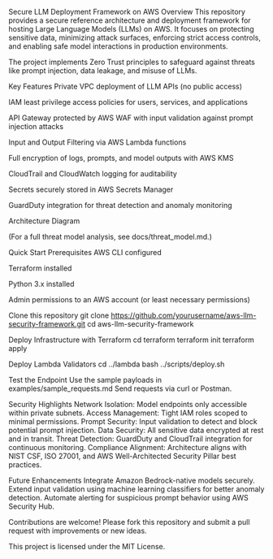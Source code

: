 Secure LLM Deployment Framework on AWS
Overview
This repository provides a secure reference architecture and deployment framework for hosting Large Language Models (LLMs) on AWS. It focuses on protecting sensitive data, minimizing attack surfaces, enforcing strict access controls, and enabling safe model interactions in production environments.

The project implements Zero Trust principles to safeguard against threats like prompt injection, data leakage, and misuse of LLMs.

Key Features
Private VPC deployment of LLM APIs (no public access)

IAM least privilege access policies for users, services, and applications

API Gateway protected by AWS WAF with input validation against prompt injection attacks

Input and Output Filtering via AWS Lambda functions

Full encryption of logs, prompts, and model outputs with AWS KMS

CloudTrail and CloudWatch logging for auditability

Secrets securely stored in AWS Secrets Manager

GuardDuty integration for threat detection and anomaly monitoring

Architecture Diagram

(For a full threat model analysis, see docs/threat_model.md.)

Quick Start
Prerequisites
AWS CLI configured

Terraform installed

Python 3.x installed

Admin permissions to an AWS account (or least necessary permissions)

Clone this repository
git clone https://github.com/yourusername/aws-llm-security-framework.git
cd aws-llm-security-framework

Deploy Infrastructure with Terraform
cd terraform
terraform init
terraform apply

Deploy Lambda Validators
cd ../lambda
bash ../scripts/deploy.sh

Test the Endpoint
Use the sample payloads in examples/sample_requests.md
Send requests via curl or Postman.

Security Highlights
Network Isolation: Model endpoints only accessible within private subnets.
Access Management: Tight IAM roles scoped to minimal permissions.
Prompt Security: Input validation to detect and block potential prompt injection.
Data Security: All sensitive data encrypted at rest and in transit.
Threat Detection: GuardDuty and CloudTrail integration for continuous monitoring.
Compliance Alignment: Architecture aligns with NIST CSF, ISO 27001, and AWS Well-Architected Security Pillar best practices.

Future Enhancements
Integrate Amazon Bedrock-native models securely.
Extend input validation using machine learning classifiers for better anomaly detection.
Automate alerting for suspicious prompt behavior using AWS Security Hub.

Contributions are welcome!
Please fork this repository and submit a pull request with improvements or new ideas.

This project is licensed under the MIT License.
